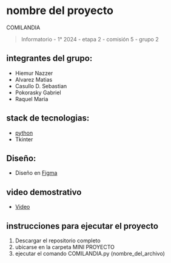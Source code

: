 # nombre del proyecto
COMILANDIA
> Informatorio - 1° 2024 - etapa 2 - comisión 5 - grupo 2

## integrantes del grupo:

- Hiemur Nazzer 
- Alvarez Matias
- Casullo D. Sebastian
- Pokorasky Gabriel
- Raquel Maria
## stack de tecnologias:

- [python](https://www.python.org/)
- Tkinter

## Diseño:

- Diseño en [Figma](https://www.figma.com/design/fj6Zw5HjkXnuSK9Two2O1W/Miniproyecto-Menu-Restaurant?node-id=61-797&node-type=CANVAS&t=h5oZbiFUI1ilbxoT-0)

## video demostrativo

- [Video](https://www.python.org/)

## instrucciones para ejecutar el proyecto

1. Descargar el repositorio completo
2. ubicarse en la carpeta MINI PROYECTO
3. ejecutar el comando COMILANDIA.py (nombre_del_archivo)
